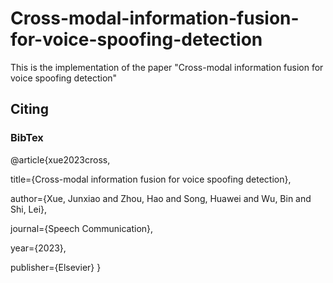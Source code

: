 # Cross-modal-information-fusion-for-voice-spoofing-detection
This is the implementation of the paper "Cross-modal information fusion for voice spoofing detection"

## Citing

### BibTex


@article{xue2023cross,

  title={Cross-modal information fusion for voice spoofing detection},
  
  author={Xue, Junxiao and Zhou, Hao and Song, Huawei and Wu, Bin and Shi, Lei},
  
  journal={Speech Communication},
  
  year={2023},
  
  publisher={Elsevier}
}
